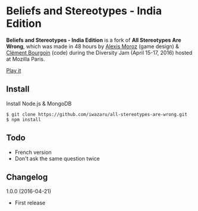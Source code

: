 # Beliefs and Stereotypes - India Edition

**Beliefs and Stereotypes - India Edition** is a fork of **All Stereotypes Are Wrong**, which was made in 48 hours by 
[Alexis Moroz](https://www.linkedin.com/in/alexismoroz) (game design) & 
[Clément Bourgoin](https://twitter.com/ClementBourgoin) (code) during the 
Diversity Jam (April 15-17, 2016) hosted at Mozilla Paris.

[Play it](http://asaw.nokto.net/)

## Install

Install Node.js & MongoDB

```
$ git clone https://github.com/iwazaru/all-stereotypes-are-wrong.git
$ npm install
```

## Todo

* French version
* Don't ask the same question twice

## Changelog

1.0.0 (2016-04-21)
* First release
